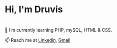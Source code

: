# Hi, I'm Druvis <h1> 


🌱 I’m currently learning PHP, mySQL, HTML & CSS.

📫 Reach me at [Linkedin](https://www.linkedin.com/in/druvisrudzitis/), [Gmail](druvisrudzitis@gmail)

<!--
**DruvisRudzitis/DruvisRudzitis** is a ✨ _special_ ✨ repository because its `README.md` (this file) appears on your GitHub profile.

Here are some ideas to get you started:

- 🔭 I’m currently working on ...
- 🌱 I’m currently learning ...
- 👯 I’m looking to collaborate on ...
- 🤔 I’m looking for help with ...
- 💬 Ask me about ...
- 📫 How to reach me: ...
- 😄 Pronouns: ...
- ⚡ Fun fact: ...
-->
